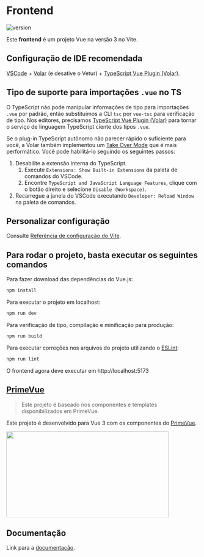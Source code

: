 # Frontend

![version](https://img.shields.io/badge/version-0.0.0-blue.svg)

Este **frontend** é um projeto Vue na versão 3 no Vite.

## Configuração de IDE recomendada

[VSCode](https://code.visualstudio.com/) + [Volar](https://marketplace.visualstudio.com/items?itemName=Vue.volar) (e desative o Vetur) + [TypeScript Vue Plugin (Volar)](https://marketplace.visualstudio.com/items?itemName=Vue.vscode-typescript-vue-plugin).

## Tipo de suporte para importações `.vue` no TS

O TypeScript não pode manipular informações de tipo para importações `.vue` por padrão, então substituímos a CLI `tsc` por `vue-tsc` para verificação de tipo. Nos editores, precisamos [TypeScript Vue Plugin (Volar)](https://marketplace.visualstudio.com/items?itemName=Vue.vscode-typescript-vue-plugin) para tornar o serviço de linguagem TypeScript ciente dos tipos `.vue`.

Se o plug-in TypeScript autônomo não parecer rápido o suficiente para você, a Volar também implementou um [Take Over Mode](https://github.com/johnsoncodehk/volar/discussions/471#discussioncomment-1361669) que é mais performático. Você pode habilitá-lo seguindo os seguintes passos:

1. Desabilite a extensão interna do TypeScript.
   1. Execute `Extensions: Show Built-in Extensions` da paleta de comandos do VSCode.
   2. Encontre `TypeScript and JavaScript Language Features`, clique com o botão direito e selecione `Disable (Workspace)`.
2. Recarregue a janela do VSCode executando `Developer: Reload Window` na paleta de comandos.

## Personalizar configuração

Consulte [Referência de configuração do Vite](https://vitejs.dev/config/).

## Para rodar o projeto, basta executar os seguintes comandos

Para fazer download das dependências do Vue.js:

```sh
npm install
```

Para executar o projeto em localhost:

```sh
npm run dev
```

Para verificação de tipo, compilação e minificação para produção:

```sh
npm run build
```

Para executar correções nos arquivos do projeto utilizando o [ESLint](https://eslint.org/):

```sh
npm run lint
```

O frontend agora deve executar em http://localhost:5173

## [PrimeVue](https://primefaces.org/primevue)

> Este projeto é baseado nos componentes e templates disponibilizados em PrimeVue.

Este projeto é desenvolvido para Vue 3 com os componentes do [PrimeVue](https://primefaces.org/primevue).

<img src="https://www.primefaces.org/wp-content/uploads/2021/05/hashnode-vue-3.5.02x.jpg" width="425" height="225"  alt=""/>

## Documentação

Link para a [documentação](https://primefaces.org/primevue/setup).
